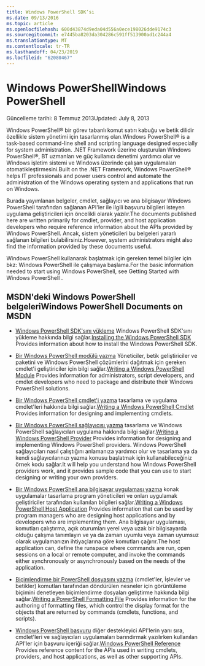 ```yaml
---
title: Windows PowerShell SDK’sı
ms.date: 09/13/2016
ms.topic: article
ms.openlocfilehash: 600d43874d9eda04d556a0ece198026dde9174c3
ms.sourcegitcommit: e7445ba8203da304286c591ff513900ad1c244a4
ms.translationtype: MT
ms.contentlocale: tr-TR
ms.lasthandoff: 04/23/2019
ms.locfileid: "62080467"
---
```

# <a name="windows-powershell"></a><span data-ttu-id="7df89-102">Windows PowerShell</span><span class="sxs-lookup"><span data-stu-id="7df89-102">Windows PowerShell</span></span>

<span data-ttu-id="7df89-103">Güncelleme tarihi: 8 Temmuz 2013</span><span class="sxs-lookup"><span data-stu-id="7df89-103">Updated: July 8, 2013</span></span>

<span data-ttu-id="7df89-104">Windows PowerShell® bir görev tabanlı komut satırı kabuğu ve betik dilidir özellikle sistem yönetimi için tasarlanmış olan.</span><span class="sxs-lookup"><span data-stu-id="7df89-104">Windows PowerShell® is a task-based command-line shell and scripting language designed especially for system administration.</span></span> <span data-ttu-id="7df89-105">.NET Framework üzerine oluşturulan Windows PowerShell®, BT uzmanları ve güç kullanıcı denetimi yardımcı olur ve Windows işletim sistemi ve Windows üzerinde çalışan uygulamaları otomatikleştirmesini.</span><span class="sxs-lookup"><span data-stu-id="7df89-105">Built on the .NET Framework, Windows PowerShell® helps IT professionals and power users control and automate the administration of the Windows operating system and applications that run on Windows.</span></span>

<span data-ttu-id="7df89-106">Burada yayımlanan belgeler, cmdlet, sağlayıcı ve ana bilgisayar Windows PowerShell tarafından sağlanan API'ler ile ilgili başvuru bilgileri isteyen uygulama geliştiricileri için öncelikli olarak yazılır.</span><span class="sxs-lookup"><span data-stu-id="7df89-106">The documents published here are written primarily for cmdlet, provider, and host application developers who require reference information about the APIs provided by Windows PowerShell.</span></span>
<span data-ttu-id="7df89-107">Ancak, sistem yöneticileri bu belgeleri yararlı sağlanan bilgileri bulabilirsiniz.</span><span class="sxs-lookup"><span data-stu-id="7df89-107">However, system administrators might also find the information provided by these documents useful.</span></span>

<span data-ttu-id="7df89-108">Windows PowerShell kullanarak başlatmak için gereken temel bilgiler için bkz: Windows PowerShell ile çalışmaya başlama.</span><span class="sxs-lookup"><span data-stu-id="7df89-108">For the basic information needed to start using Windows PowerShell, see Getting Started with Windows PowerShell .</span></span>

## <a name="windows-powershell-documents-on-msdn"></a><span data-ttu-id="7df89-109">MSDN'deki Windows PowerShell belgeleri</span><span class="sxs-lookup"><span data-stu-id="7df89-109">Windows PowerShell Documents on MSDN</span></span>

- <span data-ttu-id="7df89-110">[Windows PowerShell SDK'sını yükleme](https://msdn.microsoft.com/en-us/library/ff458115.aspx) Windows PowerShell SDK'sını yükleme hakkında bilgi sağlar.</span><span class="sxs-lookup"><span data-stu-id="7df89-110">[Installing the Windows PowerShell SDK](https://msdn.microsoft.com/en-us/library/ff458115.aspx) Provides information about how to install the Windows PowerShell SDK.</span></span>

- <span data-ttu-id="7df89-111">[Bir Windows PowerShell modülü yazma](./module/writing-a-windows-powershell-module.md) Yöneticiler, betik geliştiriciler ve paketini ve Windows PowerShell çözümlerini dağıtmak için gereken cmdlet'i geliştiriciler için bilgi sağlar.</span><span class="sxs-lookup"><span data-stu-id="7df89-111">[Writing a Windows PowerShell Module](./module/writing-a-windows-powershell-module.md) Provides information for administrators, script developers, and cmdlet developers who need to package and distribute their Windows PowerShell solutions.</span></span>

- <span data-ttu-id="7df89-112">[Bir Windows PowerShell cmdlet'i yazma](./cmdlet/writing-a-windows-powershell-cmdlet.md) tasarlama ve uygulama cmdlet'leri hakkında bilgi sağlar.</span><span class="sxs-lookup"><span data-stu-id="7df89-112">[Writing a Windows PowerShell Cmdlet](./cmdlet/writing-a-windows-powershell-cmdlet.md) Provides information for designing and implementing cmdlets.</span></span>

- <span data-ttu-id="7df89-113">[Bir Windows PowerShell sağlayıcısı yazma](./provider/writing-a-windows-powershell-provider.md) tasarlama ve Windows PowerShell sağlayıcıları uygulama hakkında bilgi sağlar.</span><span class="sxs-lookup"><span data-stu-id="7df89-113">[Writing a Windows PowerShell Provider](./provider/writing-a-windows-powershell-provider.md) Provides information for designing and implementing Windows PowerShell providers.</span></span> <span data-ttu-id="7df89-114">Windows PowerShell sağlayıcıları nasıl çalıştığını anlamanıza yardımcı olur ve tasarlama ya da kendi sağlayıcılarınızı yazma konusu başlatmak için kullanabileceğiniz örnek kodu sağlar.</span><span class="sxs-lookup"><span data-stu-id="7df89-114">It will help you understand how Windows PowerShell providers work, and it provides sample code that you can use to start designing or writing your own providers.</span></span>

- <span data-ttu-id="7df89-115">[Bir Windows PowerShell ana bilgisayar uygulaması yazma](./hosting/writing-a-windows-powershell-host-application.md) konak uygulamalar tasarlama program yöneticileri ve onları uygulamak geliştiriciler tarafından kullanılan bilgileri sağlar.</span><span class="sxs-lookup"><span data-stu-id="7df89-115">[Writing a Windows PowerShell Host Application](./hosting/writing-a-windows-powershell-host-application.md) Provides information that can be used by program managers who are designing host applications and by developers who are implementing them.</span></span> <span data-ttu-id="7df89-116">Ana bilgisayar uygulaması, komutları çalıştırma, açık oturumları yerel veya uzak bir bilgisayarda olduğu çalışma tanımlayın ve ya da zaman uyumlu veya zaman uyumsuz olarak uygulamanızın ihtiyaçlarına göre komutları çağırır.</span><span class="sxs-lookup"><span data-stu-id="7df89-116">The host application can, define the runspace where commands are run, open sessions on a local or remote computer, and invoke the commands either synchronously or asynchronously based on the needs of the application.</span></span>

- <span data-ttu-id="7df89-117">[Biçimlendirme bir PowerShell dosyasını yazma](./format/writing-a-powershell-formatting-file.md) (cmdlet'ler, İşlevler ve betikler) komutları tarafından döndürülen nesneler için görüntüleme biçimini denetleyen biçimlendirme dosyaları geliştirme hakkında bilgi sağlar.</span><span class="sxs-lookup"><span data-stu-id="7df89-117">[Writing a PowerShell Formatting File](./format/writing-a-powershell-formatting-file.md) Provides information for the authoring of formatting files, which control the display format for the objects that are returned by commands (cmdlets, functions, and scripts).</span></span>

- <span data-ttu-id="7df89-118">[Windows PowerShell başvuru](./windows-powershell-reference.md) diğer destekleyici API'lerin yanı sıra, cmdlet'leri ve sağlayıcıları uygulamaları barındırmak yazılırken kullanılan API'ler için başvuru içeriği sağlar.</span><span class="sxs-lookup"><span data-stu-id="7df89-118">[Windows PowerShell Reference](./windows-powershell-reference.md) Provides reference content for the APIs used in writing cmdlets, providers, and host applications, as well as other supporting APIs.</span></span>
